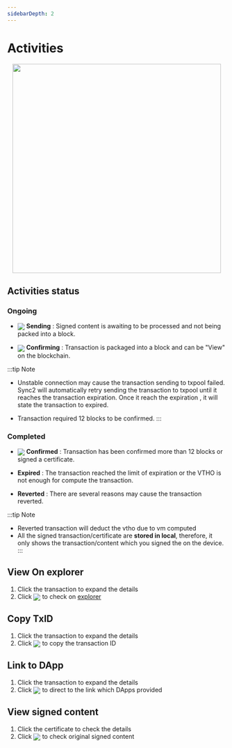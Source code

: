 ```yaml
---
sidebarDepth: 2
---
```


# Activities 
<p align="center">
<img height="480" src="~@public/images/sync2/activities.png" >
</p>

## Activities status

### Ongoing 
- <img src="~@public/images/sync2/done.svg" align=center /> **Sending** :  Signed content is awaiting to be processed and not being packed into a block.

- <img src="~@public/images/sync2/query_builder.svg" align=center /> **Confirming** : Transaction is packaged into a block and can be "View" on the blockchain. 

:::tip Note
- Unstable connection may cause the transaction sending to txpool failed. Sync2 will automatically retry sending the transaction to txpool until it reaches the transaction expiration. Once it reach the expiration , it will state the transaction to expired.

- Transaction required 12 blocks to be confirmed.
:::
### Completed
- <img src="~@public/images/sync2/done_all.svg" align=center /> **Confirmed** : Transaction has been confirmed more than 12 blocks or signed a certificate. 

- **Expired** : The transaction reached the limit of expiration or the VTHO is not enough for compute the transaction. 


- **Reverted** : There are several reasons may cause the transaction reverted.

:::tip Note
- Reverted transaction will deduct the vtho due to vm computed 
- All the signed transaction/certificate are **stored in local**, therefore, it only shows the transaction/content which you signed the on the device.
:::

## View On explorer <badge text="Transaction Only"/>
1. Click the transaction to expand the details
2. Click <img src="~@public/images/sync2/search.svg" align=center /> to check on [explorer](https://explorer.vechain.org)
## Copy TxID <badge text="Transaction Only"/>
1. Click the transaction to expand the details
2. Click <img src="~@public/images/sync2/content_copy.svg" align=center /> to copy the transaction ID
## Link to DApp
1. Click the transaction to expand the details
2. Click <img src="~@public/images/sync2/link.svg" align=center /> to direct to the link which DApps provided

## View signed content <badge text="Certificate Only"/>
1. Click the certificate to check the details
2. Click <img src="~@public/images/sync2/message.svg" align=center /> to check original signed content